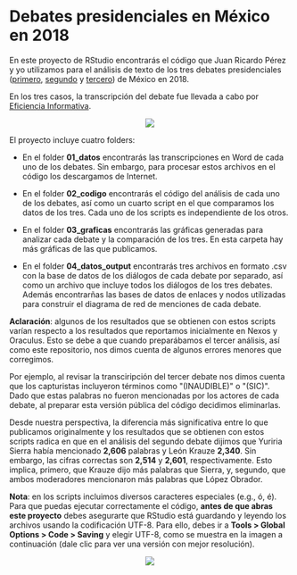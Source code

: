 # Debates presidenciales en México en 2018

En este proyecto de RStudio encontrarás el código que Juan Ricardo Pérez y yo utilizamos para el análisis de texto de los tres debates presidenciales ([primero](https://www.nexos.com.mx/?p=37594), [segundo](https://www.nexos.com.mx/?p=37668) y [tercero](https://www.nexos.com.mx/?p=38026)) de México en 2018.

En los tres casos, la transcripción del debate fue llevada a cabo por [Eficiencia Informativa](https://data4.efinf.com/josso/signon/login.do?josso_back_to=https://data4.efinf.com/reader/josso_security_check).

<p align="center">
  <img src="http://segasi.com.mx/clases/cide/vis_man/datos/tenor.gif">
</p>

El proyecto incluye cuatro folders: 

- En el folder **01_datos** encontrarás las transcripciones en Word de cada uno de los debates. Sin embargo, para procesar estos archivos en el código los descargamos de Internet.

- En el folder **02_codigo** encontrarás el código del análisis de cada uno de los debates, así como un cuarto script en el que comparamos los datos de los tres. Cada uno de los scripts es independiente de los otros. 

- En el folder **03_graficas** encontrarás las gráficas generadas para analizar cada debate y la comparación de los tres. En esta carpeta hay más gráficas de las que publicamos. 

- En el folder **04_datos_output** encontrarás tres archivos en formato .csv con la base de datos de los diálogos de cada debate por separado, así como un archivo que incluye todos los diálogos de los tres debates. Además encontrarñas las bases de datos de enlaces y nodos utilizadas para construir el diagrama de red de menciones de cada debate.

**Aclaración**: algunos de los resultados que se obtienen con estos scripts varían respecto a los resultados que reportamos inicialmente en Nexos y Oraculus. Esto se debe a que cuando preparábamos el tercer análisis, así como este repositorio, nos dimos cuenta de algunos errores menores que corregimos. 

Por ejemplo, al revisar la transciripción del tercer debate nos dimos cuenta que los capturistas incluyeron términos como "(INAUDIBLE)" o "(SIC)". Dado que estas palabras no fueron mencionadas por los actores de cada debate, al preparar esta versión pública del código decidimos eliminarlas.  

Desde nuestra perspectiva, la diferencia más significativa entre lo que publicamos originalmente y los resultados que se obtienen con estos scripts radica en que en el análisis del segundo debate dijimos que Yuriria Sierra había mencionado **2,606** palabras y León Krauze **2,340**. Sin embargo, las cifras correctas son **2,514** y **2,601**, respectivamente. Esto implica, primero, que Krauze dijo más palabras que Sierra, y, segundo, que ambos moderadores mencionaron más palabras que López Obrador.

**Nota**: en los scripts incluimos diversos caracteres especiales (e.g., ó, é). Para que puedas ejecutar correctamente el código, **antes de que abras este proyecto** debes asegurarte que RStudio está guardando y leyendo los archivos usando la codificación UTF-8. Para ello, debes ir a **Tools > Global Options > Code > Saving** y elegir UTF-8, como se muestra en la imagen a continuación (dale clic para ver una versión con mejor resolución).

<p align="center">
  <img src="http://segasi.com.mx/clases/cide/vis_man/datos/rstudio_utf8.png">
</p>
